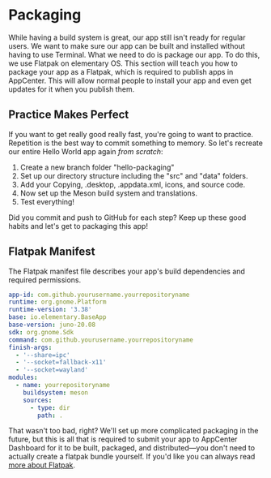 # Packaging

While having a build system is great, our app still isn't ready for regular users. We want to make sure our app can be built and installed without having to use Terminal. What we need to do is package our app. To do this, we use Flatpak on elementary OS. This section will teach you how to package your app as a Flatpak, which is required to publish apps in AppCenter. This will allow normal people to install your app and even get updates for it when you publish them.

## Practice Makes Perfect

If you want to get really good really fast, you're going to want to practice. Repetition is the best way to commit something to memory. So let's recreate our entire Hello World app again _from scratch_:

1. Create a new branch folder "hello-packaging"
2. Set up our directory structure including the "src" and "data" folders.
3. Add your Copying, .desktop, .appdata.xml, icons, and source code.
4. Now set up the Meson build system and translations.
5. Test everything!

Did you commit and push to GitHub for each step? Keep up these good habits and let's get to packaging this app!

## Flatpak Manifest

The Flatpak manifest file describes your app's build dependencies and required permissions.

```yml
app-id: com.github.yourusername.yourrepositoryname
runtime: org.gnome.Platform
runtime-version: '3.38'
base: io.elementary.BaseApp
base-version: juno-20.08
sdk: org.gnome.Sdk
command: com.github.yourusername.yourrepositoryname
finish-args:
  - '--share=ipc'
  - '--socket=fallback-x11'
  - '--socket=wayland'
modules:
  - name: yourrepositoryname
    buildsystem: meson
    sources:
      - type: dir
        path: .
```

That wasn't too bad, right? We'll set up more complicated packaging in the future, but this is all that is required to submit your app to AppCenter Dashboard for it to be built, packaged, and distributed—you don't need to actually create a flatpak bundle yourself. If you'd like you can always read [more about Flatpak](https://docs.flatpak.org/en/latest/introduction.html).
